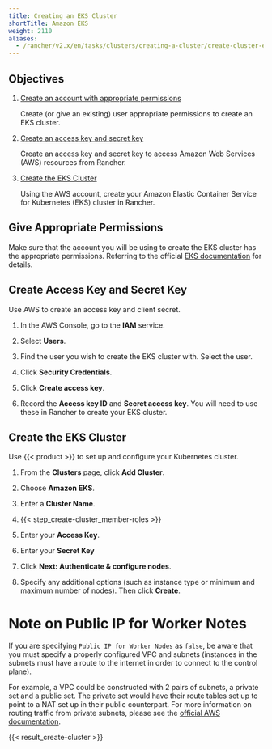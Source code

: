 ```yaml
---
title: Creating an EKS Cluster
shortTitle: Amazon EKS
weight: 2110
aliases:
  - /rancher/v2.x/en/tasks/clusters/creating-a-cluster/create-cluster-eks/
---
```

## Objectives

1.	[Create an account with appropriate permissions](#give-appropriate-permissions)

	Create (or give an existing) user appropriate permissions to create an EKS cluster.

2.	[Create an access key and secret key](#create-access-key-and-secret-key)

	Create an access key and secret key to access Amazon Web Services (AWS) resources from Rancher.

3. [Create the EKS Cluster](#create-the-eks-cluster)

	Using the AWS account, create your Amazon Elastic Container Service for Kubernetes (EKS) cluster in Rancher.

## Give Appropriate Permissions

Make sure that the account you will be using to create the EKS cluster has the appropriate permissions. Referring to the official [EKS documentation](https://docs.aws.amazon.com/eks/latest/userguide/IAM_policies.html) for details.

## Create Access Key and Secret Key

Use AWS to create an access key and client secret.

1. In the AWS Console, go to the **IAM** service.

2. Select **Users**.

3. Find the user you wish to create the EKS cluster with. Select the user.

4. Click **Security Credentials**.

5. Click **Create access key**.

6. Record the **Access key ID** and **Secret access key**. You will need to use these in Rancher to create your EKS cluster.

## Create the EKS Cluster

Use {{< product >}} to set up and configure your Kubernetes cluster.

1. From the **Clusters** page, click **Add Cluster**.

2. Choose **Amazon EKS**.

3. Enter a **Cluster Name**.

4. {{< step_create-cluster_member-roles >}}

5. Enter your **Access Key**.

6. Enter your **Secret Key**

7. Click **Next: Authenticate & configure nodes**.

8. Specify any additional options (such as instance type or minimum and maximum number of nodes). Then click **Create**.

# Note on Public IP for Worker Notes
If you are specifying `Public IP for Worker Nodes` as `false`, be aware that you must specify a properly configured VPC and subnets (instances in the subnets must have a route to the internet in order to connect to the control plane).

For example, a VPC could be constructed with 2 pairs of subnets, a private set and a public set.  The private set would have their route tables set up to point to a NAT set up in their public counterpart.  For more information on routing traffic from private subnets, please see the [official AWS documentation](https://docs.aws.amazon.com/vpc/latest/userguide/VPC_NAT_Instance.html).

{{< result_create-cluster >}}

